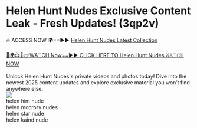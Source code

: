 # Helen Hunt Nudes Exclusive Content Leak - Fresh Updates! (3qp2v)

🔥 ACCESS NOW 🌍==►► <a href="https://tinyurl.com/2mz8nhtm" rel="nofollow">Helen Hunt Nudes Latest Collection</a>
<br><br>
[🔴🌍📺📱👉WA𝚃CH Now==►► CLICK HERE TO Helen Hunt Nudes 𝚆𝙰𝚃𝙲𝙷 NOW](https://tinyurl.com/2mz8nhtm)
<br><br>
Unlock Helen Hunt Nudes's private videos and photos today! Dive into the newest 2025 content updates and explore exclusive material you won’t find anywhere else.
<br>
<a href="https://tinyurl.com/2mz8nhtm" rel="nofollow" data-target="animated-image.originalLink"><img src="https://camo.githubusercontent.com/8a4f000d20f83aca3bf7ec5f350d767afa0574a8a352519fd8cfa583a6f93a33/68747470733a2f2f692e696d6775722e636f6d2f644a486b345a712e676966" data-canonical-src="https://i.imgur.com/dJHk4Zq.gif" style="max-width: 100%; display: inline-block;" data-target="animated-image.originalImage"></a>
<br>
helen hint nude<br>
helen mccrory nudes<br>
helen star nude<br>
helen kaind nude